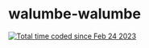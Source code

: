 # walumbe-walumbe
<a href="https://wakatime.com/@c15f41d0-28fc-496b-b68a-f5fd45b949fd"><img src="https://wakatime.com/badge/user/c15f41d0-28fc-496b-b68a-f5fd45b949fd.svg" alt="Total time coded since Feb 24 2023" /></a>
